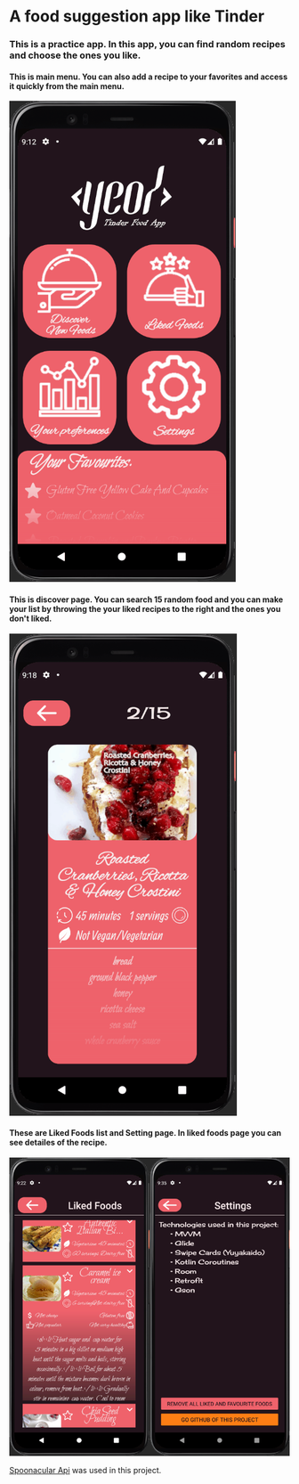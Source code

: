 # A food suggestion app like Tinder

### This is a practice app. In this app, you can find random recipes and choose the ones you like.

#### This is main menu. You can also add a recipe to your favorites and access it quickly from the main menu.

![](https://raw.githubusercontent.com/yeocak/TinderFood/master/photos_for_github/maingif.gif)

#### This is discover page. You can search 15 random food and you can make your list by throwing the your liked recipes to the right and the ones you don't liked.

![](https://raw.githubusercontent.com/yeocak/TinderFood/master/photos_for_github/discovergif.gif)

#### These are Liked Foods list and Setting page. In liked foods page you can see detailes of the recipe.

![](https://raw.githubusercontent.com/yeocak/TinderFood/master/photos_for_github/both_liked_settings.png)


[Spoonacular Api](https://spoonacular.com/food-api)  was used in this project.

